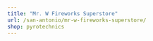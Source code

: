```yaml
---
title: "Mr. W Fireworks Superstore"
url: /san-antonio/mr-w-fireworks-superstore/
shop: pyrotechnics
---
```


